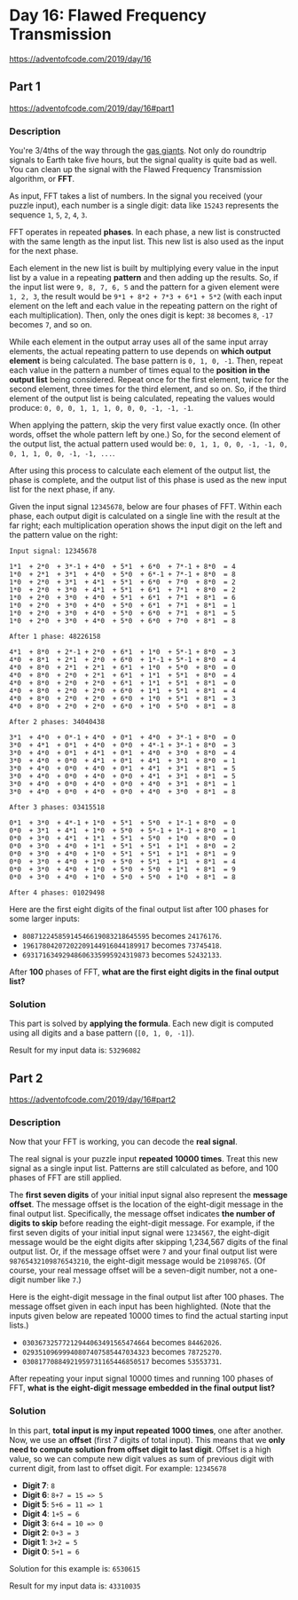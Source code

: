 # Day 16: Flawed Frequency Transmission
https://adventofcode.com/2019/day/16

## Part 1
https://adventofcode.com/2019/day/16#part1

### Description
You're 3/4ths of the way through the [gas giants](https://en.wikipedia.org/wiki/Gas_giant). Not only do roundtrip signals to Earth take five hours, but the signal quality is quite bad as well. You can clean up the signal with the Flawed Frequency Transmission algorithm, or **FFT**.

As input, FFT takes a list of numbers. In the signal you received (your puzzle input), each number is a single digit: data like `15243` represents the sequence `1`, `5`, `2`, `4`, `3`.

FFT operates in repeated **phases**. In each phase, a new list is constructed with the same length as the input list. This new list is also used as the input for the next phase.

Each element in the new list is built by multiplying every value in the input list by a value in a repeating **pattern** and then adding up the results. So, if the input list were `9, 8, 7, 6, 5` and the pattern for a given element were `1, 2, 3`, the result would be `9*1 + 8*2 + 7*3 + 6*1 + 5*2` (with each input element on the left and each value in the repeating pattern on the right of each multiplication). Then, only the ones digit is kept: `38` becomes `8`, `-17` becomes `7`, and so on.

While each element in the output array uses all of the same input array elements, the actual repeating pattern to use depends on **which output element** is being calculated. The base pattern is `0, 1, 0, -1`. Then, repeat each value in the pattern a number of times equal to the **position in the output list** being considered. Repeat once for the first element, twice for the second element, three times for the third element, and so on. So, if the third element of the output list is being calculated, repeating the values would produce: `0, 0, 0, 1, 1, 1, 0, 0, 0, -1, -1, -1`.

When applying the pattern, skip the very first value exactly once. (In other words, offset the whole pattern left by one.) So, for the second element of the output list, the actual pattern used would be: `0, 1, 1, 0, 0, -1, -1, 0, 0, 1, 1, 0, 0, -1, -1, ...`.

After using this process to calculate each element of the output list, the phase is complete, and the output list of this phase is used as the new input list for the next phase, if any.

Given the input signal `12345678`, below are four phases of FFT. Within each phase, each output digit is calculated on a single line with the result at the far right; each multiplication operation shows the input digit on the left and the pattern value on the right:
```
Input signal: 12345678

1*1  + 2*0  + 3*-1 + 4*0  + 5*1  + 6*0  + 7*-1 + 8*0  = 4
1*0  + 2*1  + 3*1  + 4*0  + 5*0  + 6*-1 + 7*-1 + 8*0  = 8
1*0  + 2*0  + 3*1  + 4*1  + 5*1  + 6*0  + 7*0  + 8*0  = 2
1*0  + 2*0  + 3*0  + 4*1  + 5*1  + 6*1  + 7*1  + 8*0  = 2
1*0  + 2*0  + 3*0  + 4*0  + 5*1  + 6*1  + 7*1  + 8*1  = 6
1*0  + 2*0  + 3*0  + 4*0  + 5*0  + 6*1  + 7*1  + 8*1  = 1
1*0  + 2*0  + 3*0  + 4*0  + 5*0  + 6*0  + 7*1  + 8*1  = 5
1*0  + 2*0  + 3*0  + 4*0  + 5*0  + 6*0  + 7*0  + 8*1  = 8

After 1 phase: 48226158

4*1  + 8*0  + 2*-1 + 2*0  + 6*1  + 1*0  + 5*-1 + 8*0  = 3
4*0  + 8*1  + 2*1  + 2*0  + 6*0  + 1*-1 + 5*-1 + 8*0  = 4
4*0  + 8*0  + 2*1  + 2*1  + 6*1  + 1*0  + 5*0  + 8*0  = 0
4*0  + 8*0  + 2*0  + 2*1  + 6*1  + 1*1  + 5*1  + 8*0  = 4
4*0  + 8*0  + 2*0  + 2*0  + 6*1  + 1*1  + 5*1  + 8*1  = 0
4*0  + 8*0  + 2*0  + 2*0  + 6*0  + 1*1  + 5*1  + 8*1  = 4
4*0  + 8*0  + 2*0  + 2*0  + 6*0  + 1*0  + 5*1  + 8*1  = 3
4*0  + 8*0  + 2*0  + 2*0  + 6*0  + 1*0  + 5*0  + 8*1  = 8

After 2 phases: 34040438

3*1  + 4*0  + 0*-1 + 4*0  + 0*1  + 4*0  + 3*-1 + 8*0  = 0
3*0  + 4*1  + 0*1  + 4*0  + 0*0  + 4*-1 + 3*-1 + 8*0  = 3
3*0  + 4*0  + 0*1  + 4*1  + 0*1  + 4*0  + 3*0  + 8*0  = 4
3*0  + 4*0  + 0*0  + 4*1  + 0*1  + 4*1  + 3*1  + 8*0  = 1
3*0  + 4*0  + 0*0  + 4*0  + 0*1  + 4*1  + 3*1  + 8*1  = 5
3*0  + 4*0  + 0*0  + 4*0  + 0*0  + 4*1  + 3*1  + 8*1  = 5
3*0  + 4*0  + 0*0  + 4*0  + 0*0  + 4*0  + 3*1  + 8*1  = 1
3*0  + 4*0  + 0*0  + 4*0  + 0*0  + 4*0  + 3*0  + 8*1  = 8

After 3 phases: 03415518

0*1  + 3*0  + 4*-1 + 1*0  + 5*1  + 5*0  + 1*-1 + 8*0  = 0
0*0  + 3*1  + 4*1  + 1*0  + 5*0  + 5*-1 + 1*-1 + 8*0  = 1
0*0  + 3*0  + 4*1  + 1*1  + 5*1  + 5*0  + 1*0  + 8*0  = 0
0*0  + 3*0  + 4*0  + 1*1  + 5*1  + 5*1  + 1*1  + 8*0  = 2
0*0  + 3*0  + 4*0  + 1*0  + 5*1  + 5*1  + 1*1  + 8*1  = 9
0*0  + 3*0  + 4*0  + 1*0  + 5*0  + 5*1  + 1*1  + 8*1  = 4
0*0  + 3*0  + 4*0  + 1*0  + 5*0  + 5*0  + 1*1  + 8*1  = 9
0*0  + 3*0  + 4*0  + 1*0  + 5*0  + 5*0  + 1*0  + 8*1  = 8

After 4 phases: 01029498
```

Here are the first eight digits of the final output list after 100 phases for some larger inputs:
* `80871224585914546619083218645595` becomes `24176176`.
* `19617804207202209144916044189917` becomes `73745418`.
* `69317163492948606335995924319873` becomes `52432133`.

After **100** phases of FFT, **what are the first eight digits in the final output list?**

### Solution
This part is solved by **applying the formula**. Each new digit is computed using all digits and a base pattern (`[0, 1, 0, -1]`).

Result for my input data is: `53296082`


## Part 2
https://adventofcode.com/2019/day/16#part2

### Description
Now that your FFT is working, you can decode the **real signal**.

The real signal is your puzzle input **repeated 10000 times**. Treat this new signal as a single input list. Patterns are still calculated as before, and 100 phases of FFT are still applied.

The **first seven digits** of your initial input signal also represent the **message offset**. The message offset is the location of the eight-digit message in the final output list. Specifically, the message offset indicates **the number of digits to skip** before reading the eight-digit message. For example, if the first seven digits of your initial input signal were `1234567`, the eight-digit message would be the eight digits after skipping 1,234,567 digits of the final output list. Or, if the message offset were `7` and your final output list were `98765432109876543210`, the eight-digit message would be `21098765`. (Of course, your real message offset will be a seven-digit number, not a one-digit number like `7`.)

Here is the eight-digit message in the final output list after 100 phases. The message offset given in each input has been highlighted. (Note that the inputs given below are repeated 10000 times to find the actual starting input lists.)
* `03036732577212944063491565474664` becomes `84462026`.
* `02935109699940807407585447034323` becomes `78725270`.
* `03081770884921959731165446850517` becomes `53553731`.

After repeating your input signal 10000 times and running 100 phases of FFT, **what is the eight-digit message embedded in the final output list?**

### Solution
In this part, **total input is my input repeated 1000 times**, one after another. Now, we use an **offset** (first 7 digits of total input). This means that we **only need to compute solution from offset digit to last digit**. Offset is a high value, so we can compute new digit values as sum of previous digit with current digit, from last to offset digit. For example: `12345678`
* **Digit 7**: `8`
* **Digit 6**: `8+7 = 15 => 5`
* **Digit 5**: `5+6 = 11 => 1`
* **Digit 4**: `1+5 = 6`
* **Digit 3**: `6+4 = 10 => 0`
* **Digit 2**: `0+3 = 3`
* **Digit 1**: `3+2 = 5`
* **Digit 0**: `5+1 = 6`

Solution for this example is: `6530615`

Result for my input data is: `43310035`